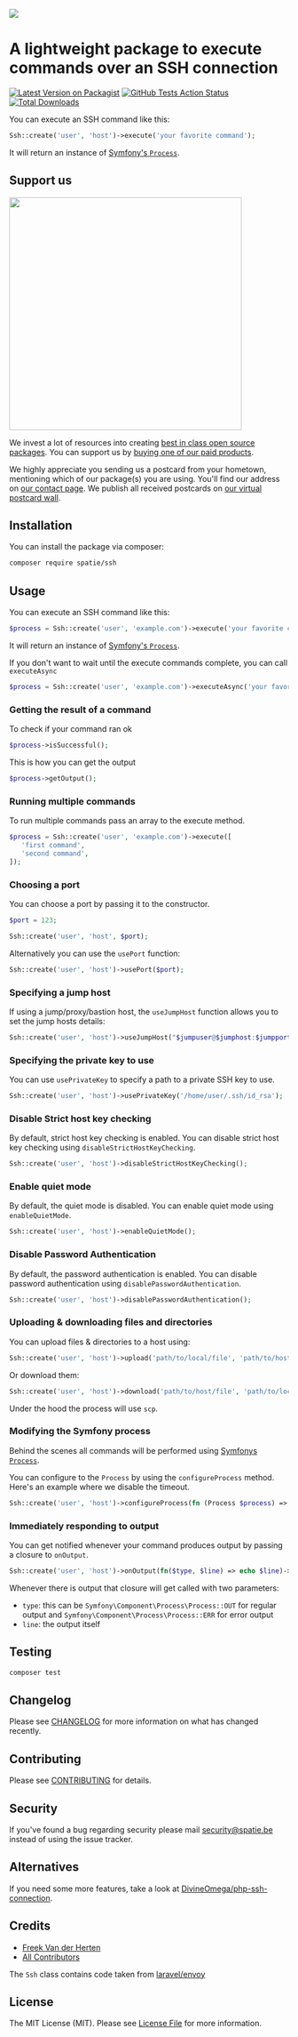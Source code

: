 
[<img src="https://github-ads.s3.eu-central-1.amazonaws.com/support-ukraine.svg?t=1" />](https://supportukrainenow.org)

# A lightweight package to execute commands over an SSH connection

[![Latest Version on Packagist](https://img.shields.io/packagist/v/spatie/ssh.svg?style=flat-square)](https://packagist.org/packages/spatie/ssh)
[![GitHub Tests Action Status](https://img.shields.io/github/workflow/status/spatie/ssh/run-tests?label=tests)](https://github.com/spatie/ssh/actions?query=workflow%3Arun-tests+branch%3Amaster)
[![Total Downloads](https://img.shields.io/packagist/dt/spatie/ssh.svg?style=flat-square)](https://packagist.org/packages/spatie/ssh)

You can execute an SSH command like this:

```php
Ssh::create('user', 'host')->execute('your favorite command');
```

It will return an instance of [Symfony's `Process`](https://symfony.com/doc/current/components/process.html).

## Support us

[<img src="https://github-ads.s3.eu-central-1.amazonaws.com/ssh.jpg?t=1" width="419px" />](https://spatie.be/github-ad-click/ssh)

We invest a lot of resources into creating [best in class open source packages](https://spatie.be/open-source). You can support us by [buying one of our paid products](https://spatie.be/open-source/support-us).

We highly appreciate you sending us a postcard from your hometown, mentioning which of our package(s) you are using. You'll find our address on [our contact page](https://spatie.be/about-us). We publish all received postcards on [our virtual postcard wall](https://spatie.be/open-source/postcards).

## Installation

You can install the package via composer:

```bash
composer require spatie/ssh
```

## Usage

You can execute an SSH command like this:

```php
$process = Ssh::create('user', 'example.com')->execute('your favorite command');
```

It will return an instance of [Symfony's `Process`](https://symfony.com/doc/current/components/process.html).

If you don't want to wait until the execute commands complete, you can call `executeAsync`

```php
$process = Ssh::create('user', 'example.com')->executeAsync('your favorite command');
```

### Getting the result of a command

To check if your command ran ok

```php
$process->isSuccessful();
```


This is how you can get the output

```php
$process->getOutput();
```

### Running multiple commands

To run multiple commands pass an array to the execute method.

```php
$process = Ssh::create('user', 'example.com')->execute([
   'first command',
   'second command',
]);
```

### Choosing a port

You can choose a port by passing it to the constructor.


```php
$port = 123;

Ssh::create('user', 'host', $port);
```

Alternatively you can use the `usePort` function:

```php
Ssh::create('user', 'host')->usePort($port);
```

### Specifying a jump host

If using a jump/proxy/bastion host, the `useJumpHost` function allows you to set the jump hosts details:

```php
Ssh::create('user', 'host')->useJumpHost("$jumpuser@$jumphost:$jumpport");
```

### Specifying the private key to use

You can use `usePrivateKey` to specify a path to a private SSH key to use.

```php
Ssh::create('user', 'host')->usePrivateKey('/home/user/.ssh/id_rsa');
```

### Disable Strict host key checking

By default, strict host key checking is enabled. You can disable strict host key checking using `disableStrictHostKeyChecking`.

```php
Ssh::create('user', 'host')->disableStrictHostKeyChecking();
```
### Enable quiet mode

By default, the quiet mode is disabled. You can enable quiet mode using `enableQuietMode`.

```php
Ssh::create('user', 'host')->enableQuietMode();
```

### Disable Password Authentication

By default, the password authentication is enabled. You can disable password authentication using `disablePasswordAuthentication`.

```php
Ssh::create('user', 'host')->disablePasswordAuthentication();
```

### Uploading & downloading files and directories

You can upload files & directories to a host using:

```php
Ssh::create('user', 'host')->upload('path/to/local/file', 'path/to/host/file');
```

Or download them:

```php
Ssh::create('user', 'host')->download('path/to/host/file', 'path/to/local/file');
```

Under the hood the process will use `scp`.

### Modifying the Symfony process

Behind the scenes all commands will be performed using [Symfonys `Process`](https://symfony.com/doc/current/components/process.html).

You can configure to the `Process` by using the `configureProcess` method. Here's an example where we disable the timeout.

```php
Ssh::create('user', 'host')->configureProcess(fn (Process $process) => $process->setTimeout(null));
```

### Immediately responding to output

You can get notified whenever your command produces output by passing a closure to `onOutput`. 

```php
Ssh::create('user', 'host')->onOutput(fn($type, $line) => echo $line)->execute('whoami');
```

Whenever there is output that closure will get called with two parameters:
- `type`: this can be `Symfony\Component\Process\Process::OUT` for regular output and `Symfony\Component\Process\Process::ERR` for error output
- `line`: the output itself

## Testing

``` bash
composer test
```

## Changelog

Please see [CHANGELOG](CHANGELOG.md) for more information on what has changed recently.

## Contributing

Please see [CONTRIBUTING](https://github.com/spatie/.github/blob/main/CONTRIBUTING.md) for details.

## Security

If you've found a bug regarding security please mail [security@spatie.be](mailto:security@spatie.be) instead of using the issue tracker.

## Alternatives

  If you need some more features, take a look at [DivineOmega/php-ssh-connection](https://github.com/DivineOmega/php-ssh-connection).

## Credits

- [Freek Van der Herten](https://github.com/freekmurze)
- [All Contributors](../../contributors)

The `Ssh` class contains code taken from [laravel/envoy](https://laravel.com/docs/6.x/envoy)

## License

The MIT License (MIT). Please see [License File](LICENSE.md) for more information.
